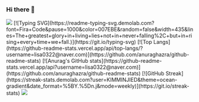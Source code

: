 ### Hi there 👋

<!--
**KIMMINJIED/KIMMINJIED** is a ✨ _special_ ✨ repository because its `README.md` (this file) appears on your GitHub profile.

Here are some ideas to get you started:

- 🔭 I’m currently working on ...
- 🌱 I’m currently learning ...
- 👯 I’m looking to collaborate on ...
- 🤔 I’m looking for help with ...
- 💬 Ask me about ...
- 📫 How to reach me: ...
- 😄 Pronouns: ...
- ⚡ Fun fact: ...
-->
<img src="https://capsule-render.vercel.app/api?type=waving&color=c5d9ed&height=58&section=header&text=sans-serif&fontSize=16&height=150&section=header" />
[![Typing SVG](https://readme-typing-svg.demolab.com?font=Fira+Code&pause=1000&color=007EBE&random=false&width=435&lines=The+greatest+glory+in+living+lies+not+in+never+falling%2C+but+in+rising+every+time+we+fall.)](https://git.io/typing-svg)
[![Top Langs](https://github-readme-stats.vercel.app/api/top-langs/?username=lisa0322@naver.com)](https://github.com/anuraghazra/github-readme-stats)
[![Anurag's GitHub stats](https://github-readme-stats.vercel.app/api?username=lisa0322@naver.com)](https://github.com/anuraghazra/github-readme-stats)
[![GitHub Streak](https://streak-stats.demolab.com?user=KIMMINJIED&theme=ocean-gradient&date_format=%5BY.%5Dn.j&mode=weekly)](https://git.io/streak-stats)
<img src="https://capsule-render.vercel.app/api?type=waving&color=c5d9ed&height=58&section=footer&text=sans-serif&fontSize=16&height=150&section=footer" />
